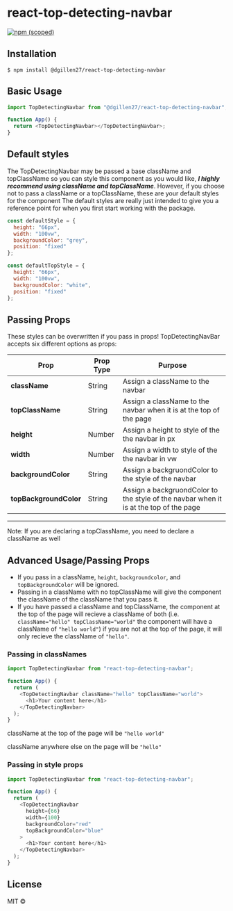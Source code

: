 # react-top-detecting-navbar

[![npm (scoped)](https://img.shields.io/npm/v/@dgillen27/react-top-detecting-navbar-test.svg)](https://github.com/dgillen27/react-top-detecting-navbar)

## Installation

```
$ npm install @dgillen27/react-top-detecting-navbar
```

## Basic Usage

```js
import TopDetectingNavbar from "@dgillen27/react-top-detecting-navbar";

function App() {
  return <TopDetectingNavbar></TopDetectingNavbar>;
}
```

## Default styles

The TopDetectingNavbar may be passed a base className and topClassName so you can style this component as you would like, **_I highly recommend using className and topClassName_**. However, if you choose not to pass a className or a topClassName, these are your default styles for the component The default styles are really just intended to give you a reference point for when you first start working with the package.

```js
const defaultStyle = {
  height: "66px",
  width: "100vw",
  backgroundColor: "grey",
  position: "fixed"
};

const defaultTopStyle = {
  height: "66px",
  width: "100vw",
  backgroundColor: "white",
  position: "fixed"
};
```

## Passing Props

These styles can be overwritten if you pass in props! TopDetectingNavBar accepts six different options as props:

| Prop                   | Prop Type | Purpose                                                                               |
| ---------------------- | --------- | ------------------------------------------------------------------------------------- |
| **className**          | String    | Assign a className to the navbar                                                      |
| **topClassName**       | String    | Assign a className to the navbar when it is at the top of the page                    |
| **height**             | Number    | Assign a height to style of the the navbar in px                                      |
| **width**              | Number    | Assign a width to style of the the navbar in vw                                       |
| **backgroundColor**    | String    | Assign a backgruondColor to the style of the navbar                                   |
| **topBackgroundColor** | String    | Assign a backgruondColor to the style of the navbar when it is at the top of the page |

---

Note: If you are declaring a topClassName, you need to declare a className as well

## Advanced Usage/Passing Props

- If you pass in a className, `height`, `backgroundcolor`, and `topBackgroundColor` will be ignored.
- Passing in a className with no topClassName will give the component the className of the className that you pass it.
- If you have passed a className and topClassName, the component at the top of the page will recieve a className of both (i.e. `className="hello" topClassName="world"` the component will have a className of `"hello world"`) if you are not at the top of the page, it will only recieve the className of `"hello"`.

### Passing in classNames

```js
import TopDetectingNavbar from "react-top-detecting-navbar";

function App() {
  return (
    <TopDetectingNavbar className="hello" topClassName="world">
      <h1>Your content here</h1>
    </TopDetectingNavbar>
  );
}
```

className at the top of the page will be `"hello world"`

className anywhere else on the page will be `"hello"`

### Passing in style props

```js
import TopDetectingNavbar from "react-top-detecting-navbar";

function App() {
  return (
    <TopDetectingNavbar
      height={66}
      width={100}
      backgroundColor="red"
      topBackgroundColor="blue"
    >
      <h1>Your content here</h1>
    </TopDetectingNavbar>
  );
}
```


## License

MIT © 